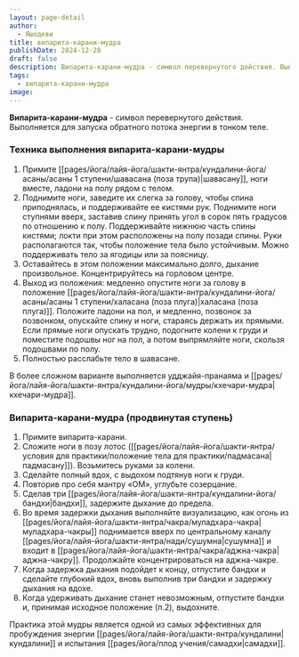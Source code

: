 ```yaml
---
layout: page-detail
author:
  - Яшодеви
title: випарита-карани-мудра
publishDate: 2024-12-28
draft: false
description: Випарита-карани-мудра - символ перевернутого действия. Выполняется для запуска обратного потока энергии в тонком теле.
tags:
  - випарита-карани-мудра
image:
---
```

**Випарита-карани-мудра** - символ перевернутого действия. Выполняется для запуска обратного потока энергии в тонком теле.
### Техника выполнения випарита-карани-мудры
1. Примите [[pages/йога/лайя-йога/шакти-янтра/кундалини-йога/асаны/асаны 1 ступени/шавасана (поза трупа)|шавасану]], ноги вместе, ладони на полу рядом с телом.
2. Поднимите ноги, заведите их слегка за голову, чтобы спина приподнялась, и поддерживайте ее кистями рук. Поднимите ноги ступнями вверх, заставив спину принять угол в сорок пять градусов по отношению к полу. Поддерживайте нижнюю часть спины кистями; локти при этом расположены на полу позади спины. Руки располагаются так, чтобы положение тела было устойчивым. Можно поддерживать тело за ягодицы или за поясницу.
3. Оставайтесь в этом положении максимально долго, дыхание произвольное. Концентрируйтесь на горловом центре.
4. Выход из положения: медленно опустите ноги за голову в положение [[pages/йога/лайя-йога/шакти-янтра/кундалини-йога/асаны/асаны 1 ступени/халасана (поза плуга)|халасана (поза плуга)]]. Положите ладони на пол, и медленно, позвонок за позвонком, опускайте спину и ноги, стараясь держать их прямыми. Если прямые ноги опускать трудно, подогните колени к груди и поместите подошвы ног на пол, а потом выпрямляйте ноги, скользя подошвами по полу.
5. Полностью расслабьте тело в шавасане. 

В более сложном варианте выполняется удджайя-пранаяма и [[pages/йога/лайя-йога/шакти-янтра/кундалини-йога/мудры/кхечари-мудра|кхечари-мудра]].


### Випарита-карани-мудра (продвинутая ступень) 

1. Примите випарита-карани.
2. Сложите ноги в позу лотос ([[pages/йога/лайя-йога/шакти-янтра/условия для практики/положение тела для практики/падмасана|падмасану]]). Возьмитесь руками за колени.
3. Сделайте полный вдох, с выдохом подтянув ноги к груди.
4. Повторив про себя мантру «ОМ», углубьте созерцание.
5. Сделав три [[pages/йога/лайя-йога/шакти-янтра/кундалини-йога/бандхи|бандхи]], задержите дыхание до предела.
6. Во время задержки дыхания выполняйте визуализацию, как огонь из [[pages/йога/лайя-йога/шакти-янтра/чакра/муладхара-чакра|муладхара-чакры]] поднимается вверх по центральному каналу [[pages/йога/лайя-йога/шакти-янтра/нади/сушумна|сушумна]] и входит в [[pages/йога/лайя-йога/шакти-янтра/чакра/аджна-чакра|аджна-чакру]]. Продолжайте концентрироваться на аджна-чакре.
7. Когда задержка дыхания подойдет к концу, отпустите бандхи и сделайте глубокий вдох, вновь выполнив три бандхи и задержку дыхания на вдохе.
8. Когда удерживать дыхание станет невозможным, отпустите бандхи и, принимая исходное положение (п.2), выдохните.

Практика этой мудры является одной из самых эффективных для пробуждения энергии [[pages/йога/лайя-йога/шакти-янтра/кундалини|кундалини]] и испытания [[pages/йога/плод учения/самадхи|самадхи]].
